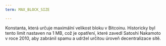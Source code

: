 ```yaml
---
term: MAX_BLOCK_SIZE

---
```

Konstanta, která určuje maximální velikost bloku v Bitcoinu. Historicky byl tento limit nastaven na 1 MB, což je opatření, které zavedl Satoshi Nakamoto v roce 2010, aby zabránil spamu a udržel určitou úroveň decentralizace sítě.
